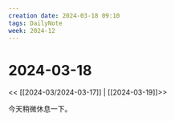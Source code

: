 ```yaml
---
creation date: 2024-03-18 09:10
tags: DailyNote
week: 2024-12
---
```


# 2024-03-18

<< [[2024-03/2024-03-17]] | [[2024-03-19]]>>

今天稍微休息一下。
